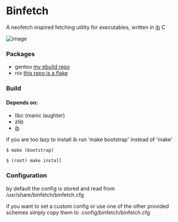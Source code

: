 # Binfetch

A neofetch inspired fetching utility for executables, written in [ib](https://github.com/Nik-Nothing/ibranching) C

![image](https://socki.moe/binfetch.png "img")

### Packages

- gentoo [my ebuild repo](https://github.com/Nik-Nothing/niki-gentoo)
- nix [this repo is a flake](https://github.com/Nik-Nothing/binfetch)

### Build

#### Depends on:

- libc (manic laughter)
- zlib
- [ib](https://github.com/Nik-Nothing/ibranching)

if you are too lazy to install ib run 'make bootstrap' instead of 'make'

~~~
$ make (bootstrap)
~~~
~~~
$ (root) make install
~~~

### Configuration

by default the config is stored and read from /usr/share/binfetch/binfetch.cfg

if you want to set a custom config or use one of the other provided schemes simply copy them to .config/binfetch/binfetch.cfg
